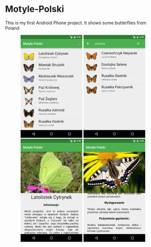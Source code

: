 # Motyle-Polski
This is my first Android Phone project. It shows some butterflies from Poland.
<p align="center">
  <img src="https://github.com/AndreNuvi/Motyle-Polski/blob/master/device-2016-05-19-193151.png" width="200"/>
  <img src="https://github.com/AndreNuvi/Motyle-Polski/blob/master/device-2016-05-19-193558.png" width="200"/>
  <img src="https://github.com/AndreNuvi/Motyle-Polski/blob/master/device-2016-05-19-193505.png" width="200"/>
  <img src="https://github.com/AndreNuvi/Motyle-Polski/blob/master/device-2016-05-19-193530.png" width="200"/>
</p>
